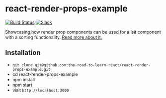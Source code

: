 # react-render-props-example

[![Build Status](https://travis-ci.org/the-road-to-learn-react/react-render-props-example.svg?branch=master)](https://travis-ci.org/the-road-to-learn-react/react-render-props-example) [![Slack](https://slack-the-road-to-learn-react.wieruch.com/badge.svg)](https://slack-the-road-to-learn-react.wieruch.com/)

Showcasing how render prop components can be used for a lsit component with a sorting functionality. [Read more about it.](https://www.robinwieruch.de/react-render-props-pattern/)

## Installation

* `git clone git@github.com:the-road-to-learn-react/react-render-props-example.git`
* cd react-render-props-example
* npm install
* npm start
* visit `http://localhost:3000`
